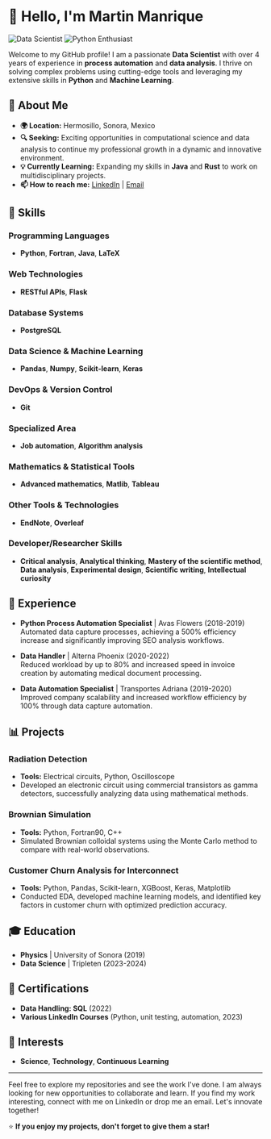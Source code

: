 # 👋 Hello, I'm Martin Manrique

![Data Scientist](https://img.shields.io/badge/Data%20Scientist-%F0%9F%93%88-blue) ![Python Enthusiast](https://img.shields.io/badge/Python-Expert-brightgreen)

Welcome to my GitHub profile! I am a passionate **Data Scientist** with over 4 years of experience in **process automation** and **data analysis**. I thrive on solving complex problems using cutting-edge tools and leveraging my extensive skills in **Python** and **Machine Learning**.

## 🌟 About Me

- **🌍 Location:** Hermosillo, Sonora, Mexico
- **🔍 Seeking:** Exciting opportunities in computational science and data analysis to continue my professional growth in a dynamic and innovative environment.
- **💡 Currently Learning:** Expanding my skills in **Java** and **Rust** to work on multidisciplinary projects.
- **📫 How to reach me:** [LinkedIn](https://www.linkedin.com/in/martin-m-a5aa40201/) | [Email](mailto:maartin.arriola117@gmail.com)

## 🚀 Skills

### Programming Languages
- **Python**, **Fortran**, **Java**, **LaTeX**

### Web Technologies
- **RESTful APIs**, **Flask**

### Database Systems
- **PostgreSQL**

### Data Science & Machine Learning
- **Pandas**, **Numpy**, **Scikit-learn**, **Keras**

### DevOps & Version Control
- **Git**

### Specialized Area
- **Job automation**, **Algorithm analysis**

### Mathematics & Statistical Tools
- **Advanced mathematics**, **Matlib**, **Tableau**

### Other Tools & Technologies
- **EndNote**, **Overleaf**

### Developer/Researcher Skills
- **Critical analysis**, **Analytical thinking**, **Mastery of the scientific method**, **Data analysis**, **Experimental design**, **Scientific writing**, **Intellectual curiosity**

## 💼 Experience

- **Python Process Automation Specialist** | Avas Flowers (2018-2019)  
  Automated data capture processes, achieving a 500% efficiency increase and significantly improving SEO analysis workflows.

- **Data Handler** | Alterna Phoenix (2020-2022)  
  Reduced workload by up to 80% and increased speed in invoice creation by automating medical document processing.

- **Data Automation Specialist** | Transportes Adriana (2019-2020)  
  Improved company scalability and increased workflow efficiency by 100% through data capture automation.

## 📊 Projects

### Radiation Detection
- **Tools:** Electrical circuits, Python, Oscilloscope
- Developed an electronic circuit using commercial transistors as gamma detectors, successfully analyzing data using mathematical methods.

### Brownian Simulation
- **Tools:** Python, Fortran90, C++
- Simulated Brownian colloidal systems using the Monte Carlo method to compare with real-world observations.

### Customer Churn Analysis for Interconnect
- **Tools:** Python, Pandas, Scikit-learn, XGBoost, Keras, Matplotlib
- Conducted EDA, developed machine learning models, and identified key factors in customer churn with optimized prediction accuracy.

## 🎓 Education
- **Physics** | University of Sonora (2019)
- **Data Science** | Tripleten (2023-2024)

## 📜 Certifications
- **Data Handling: SQL** (2022)
- **Various LinkedIn Courses** (Python, unit testing, automation, 2023)

## 🌱 Interests
- **Science**, **Technology**, **Continuous Learning**

---

Feel free to explore my repositories and see the work I've done. I am always looking for new opportunities to collaborate and learn. If you find my work interesting, connect with me on LinkedIn or drop me an email. Let's innovate together!

⭐️ **If you enjoy my projects, don't forget to give them a star!**

